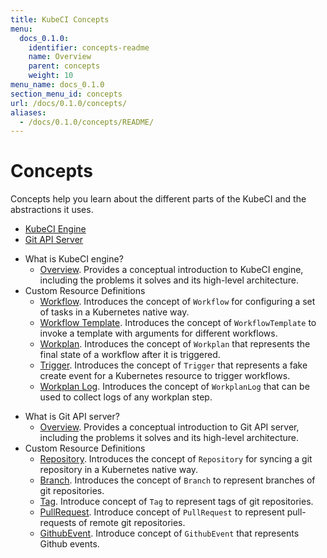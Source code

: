 ```yaml
---
title: KubeCI Concepts
menu:
  docs_0.1.0:
    identifier: concepts-readme
    name: Overview
    parent: concepts
    weight: 10
menu_name: docs_0.1.0
section_menu_id: concepts
url: /docs/0.1.0/concepts/
aliases:
  - /docs/0.1.0/concepts/README/
---
```


# Concepts

Concepts help you learn about the different parts of the KubeCI and the abstractions it uses.

<ul class="nav nav-tabs" id="conceptsTab" role="tablist">
  <li class="nav-item">
    <a class="nav-link active" id="engine-tab" data-toggle="tab" href="#engine" role="tab" aria-controls="engine" aria-selected="true">KubeCI Engine</a>
  </li>
  <li class="nav-item">
    <a class="nav-link" id="git-apiserver-tab" data-toggle="tab" href="#git-apiserver" role="tab" aria-controls="git-apiserver" aria-selected="false">Git API Server</a>
  </li>
</ul>
<div class="tab-content" id="conceptsTabContent">
  <div class="tab-pane fade show active" id="engine" role="tabpanel" aria-labelledby="engine-tab">

- What is KubeCI engine?
  - [Overview](/docs/0.1.0/concepts/engine/what-is-kubeci-engine/overview). Provides a conceptual introduction to KubeCI engine, including the problems it solves and its high-level architecture.
- Custom Resource Definitions
  - [Workflow](/docs/0.1.0/concepts/engine/crds/workflow). Introduces the concept of `Workflow` for configuring a set of tasks in a Kubernetes native way.
  - [Workflow Template](/docs/0.1.0/concepts/engine/crds/workflow_template). Introduces the concept of `WorkflowTemplate` to invoke a template with arguments for different workflows.
  - [Workplan](/docs/0.1.0/concepts/engine/crds/workplan). Introduces the concept of `Workplan` that represents the final state of a workflow after it is triggered.
  - [Trigger](/docs/0.1.0/concepts/engine/crds/trigger). Introduces the concept of `Trigger` that represents a fake create event for a Kubernetes resource to trigger workflows.
  - [Workplan Log](/docs/0.1.0/concepts/engine/crds/workplan_log). Introduces the concept of `WorkplanLog` that can be used to collect logs of any workplan step.

</div>
<div class="tab-pane fade" id="git-apiserver" role="tabpanel" aria-labelledby="git-apiserver-tab">

- What is Git API server?
  - [Overview](/docs/0.1.0/concepts/git-apiserver/what-is-git-apiserver/overview). Provides a conceptual introduction to Git API server, including the problems it solves and its high-level architecture.
- Custom Resource Definitions
  - [Repository](/docs/0.1.0/concepts/git-apiserver/crds/repository). Introduces the concept of `Repository` for syncing a git repository in a Kubernetes native way.
  - [Branch](/docs/0.1.0/concepts/git-apiserver/crds/branch). Introduces the concept of `Branch` to represent branches of git repositories.
  - [Tag](/docs/0.1.0/concepts/git-apiserver/crds/tag). Introduce concept of `Tag` to represent tags of git repositories.
  - [PullRequest](/docs/0.1.0/concepts/git-apiserver/crds/pull_request). Introduce concept of `PullRequest` to represent pull-requests of remote git repositories.
  - [GithubEvent](/docs/0.1.0/concepts/git-apiserver/crds/github_event). Introduce concept of `GithubEvent` that represents Github events.
  
</div>
